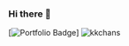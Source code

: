 ### Hi there 👋

[![Portfolio Badge](https://img.shields.io/badge/Portfolio-ffffff?style=flat-square&logo=Notion&logoColor=black&link=https://acidic-whistle-f8d.notion.site/d58b63dd8e274e2fa9f580c1f85005e5?pvs=4)]
![kkchans](https://img.shields.io/badge/GitHub-100000?style=for-the-badge&logo=github&logoColor=white)
<!--
**kkchanss/kkchanss** is a ✨ _special_ ✨ repository because its `README.md` (this file) appears on your GitHub profile.

Here are some ideas to get you started:

- 🔭 I’m currently working on ...
- 🌱 I’m currently learning ...
- 👯 I’m looking to collaborate on ...
- 🤔 I’m looking for help with ...
- 💬 Ask me about ...
- 📫 How to reach me: ...
- 😄 Pronouns: ...
- ⚡ Fun fact: ...
-->
